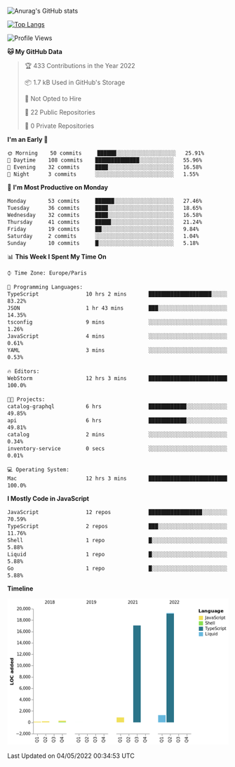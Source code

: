 ![Anurag's GitHub stats](https://github-readme-stats.vercel.app/api?username=sufiane&theme=dark&show_icons=true&count_private=true)


[![Top Langs](https://github-readme-stats.vercel.app/api/top-langs/?username=sufiane&layout=compact)](https://github.com/anuraghazra/github-readme-stats)

<!--START_SECTION:waka-->
![Profile Views](http://img.shields.io/badge/Profile%20Views-1-blue)

**🐱 My GitHub Data** 

> 🏆 433 Contributions in the Year 2022
 > 
> 📦 1.7 kB Used in GitHub's Storage 
 > 
> 🚫 Not Opted to Hire
 > 
> 📜 22 Public Repositories 
 > 
> 🔑 0 Private Repositories  
 > 
**I'm an Early 🐤** 

```text
🌞 Morning    50 commits     ██████░░░░░░░░░░░░░░░░░░░   25.91% 
🌆 Daytime    108 commits    ██████████████░░░░░░░░░░░   55.96% 
🌃 Evening    32 commits     ████░░░░░░░░░░░░░░░░░░░░░   16.58% 
🌙 Night      3 commits      ░░░░░░░░░░░░░░░░░░░░░░░░░   1.55%

```
📅 **I'm Most Productive on Monday** 

```text
Monday       53 commits     ██████░░░░░░░░░░░░░░░░░░░   27.46% 
Tuesday      36 commits     ████░░░░░░░░░░░░░░░░░░░░░   18.65% 
Wednesday    32 commits     ████░░░░░░░░░░░░░░░░░░░░░   16.58% 
Thursday     41 commits     █████░░░░░░░░░░░░░░░░░░░░   21.24% 
Friday       19 commits     ██░░░░░░░░░░░░░░░░░░░░░░░   9.84% 
Saturday     2 commits      ░░░░░░░░░░░░░░░░░░░░░░░░░   1.04% 
Sunday       10 commits     █░░░░░░░░░░░░░░░░░░░░░░░░   5.18%

```


📊 **This Week I Spent My Time On** 

```text
⌚︎ Time Zone: Europe/Paris

💬 Programming Languages: 
TypeScript               10 hrs 2 mins       ████████████████████░░░░░   83.22% 
JSON                     1 hr 43 mins        ███░░░░░░░░░░░░░░░░░░░░░░   14.35% 
tsconfig                 9 mins              ░░░░░░░░░░░░░░░░░░░░░░░░░   1.26% 
JavaScript               4 mins              ░░░░░░░░░░░░░░░░░░░░░░░░░   0.61% 
YAML                     3 mins              ░░░░░░░░░░░░░░░░░░░░░░░░░   0.53%

🔥 Editors: 
WebStorm                 12 hrs 3 mins       █████████████████████████   100.0%

🐱‍💻 Projects: 
catalog-graphql          6 hrs               ████████████░░░░░░░░░░░░░   49.85% 
api                      6 hrs               ████████████░░░░░░░░░░░░░   49.81% 
catalog                  2 mins              ░░░░░░░░░░░░░░░░░░░░░░░░░   0.34% 
inventory-service        0 secs              ░░░░░░░░░░░░░░░░░░░░░░░░░   0.01%

💻 Operating System: 
Mac                      12 hrs 3 mins       █████████████████████████   100.0%

```

**I Mostly Code in JavaScript** 

```text
JavaScript               12 repos            █████████████████░░░░░░░░   70.59% 
TypeScript               2 repos             ███░░░░░░░░░░░░░░░░░░░░░░   11.76% 
Shell                    1 repo              █░░░░░░░░░░░░░░░░░░░░░░░░   5.88% 
Liquid                   1 repo              █░░░░░░░░░░░░░░░░░░░░░░░░   5.88% 
Go                       1 repo              █░░░░░░░░░░░░░░░░░░░░░░░░   5.88%

```


**Timeline**

![Chart not found](https://raw.githubusercontent.com/Sufiane/Sufiane/main/charts/bar_graph.png) 


 Last Updated on 04/05/2022 00:34:53 UTC
<!--END_SECTION:waka-->


<!--
**Sufiane/sufiane** is a ✨ _special_ ✨ repository because its `README.md` (this file) appears on your GitHub profile.

Here are some ideas to get you started:

- 🔭 I’m currently working on ...
- 🌱 I’m currently learning ...
- 👯 I’m looking to collaborate on ...
- 🤔 I’m looking for help with ...
- 💬 Ask me about ...
- 📫 How to reach me: ...
- 😄 Pronouns: ...
- ⚡ Fun fact: ...
-->
